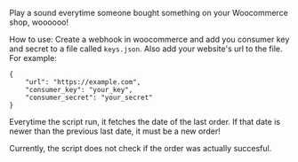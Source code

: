 Play a sound everytime someone bought something on your Woocommerce shop, woooooo!

How to use:
Create a webhook in woocommerce and add you consumer key and secret to a file called `keys.json`. Also add your website's url to the file. For example:

```
{
    "url": "https://example.com",
    "consumer_key": "your_key",
    "consumer_secret": "your_secret"
}
```

Everytime the script run, it fetches the date of the last order. If that date is newer than the previous last date, it must be a new order!

Currently, the script does not check if the order was actually succesful.